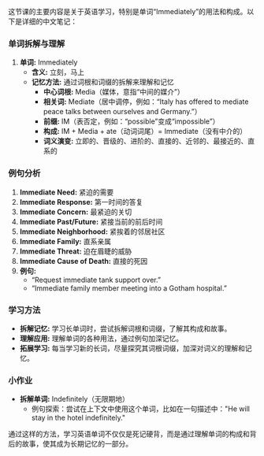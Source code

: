 这节课的主要内容是关于英语学习，特别是单词“Immediately”的用法和构成。以下是详细的中文笔记：

### 单词拆解与理解
1. **单词:** Immediately
   - **含义:** 立刻，马上
   - **记忆方法:** 通过词根和词缀的拆解来理解和记忆
     - **中心词根:** Media（媒体，意指“中间的媒介”）
     - **相关词:** Mediate（居中调停，例如：“Italy has offered to mediate peace talks between ourselves and Germany.”）
     - **前缀:** IM（表否定，例如：“possible”变成“impossible”）
     - **构成:** IM + Media + ate（动词词尾）= Immediate（没有中介的）
     - **词义演变:** 立即的、晋级的、进阶的、直接的、近邻的、最接近的、直系的

### 例句分析
1. **Immediate Need:** 紧迫的需要
2. **Immediate Response:** 第一时间的答复
3. **Immediate Concern:** 最紧迫的关切
4. **Immediate Past/Future:** 紧接当前的前后时间
5. **Immediate Neighborhood:** 紧挨着的邻居社区
6. **Immediate Family:** 直系亲属
7. **Immediate Threat:** 迫在眉睫的威胁
8. **Immediate Cause of Death:** 直接的死因
9. **例句:** 
   - “Request immediate tank support over.”
   - “Immediate family member meeting into a Gotham hospital.”

### 学习方法
- **拆解记忆:** 学习长单词时，尝试拆解词根和词缀，了解其构成和故事。
- **理解应用:** 理解单词的各种用法，通过例句加深记忆。
- **拓展学习:** 每当学习新的长词，尽量探究其词根词缀，加深对词义的理解和记忆。

### 小作业
- **拆解单词:** Indefinitely（无限期地）
  - 例句探索：尝试在上下文中使用这个单词，比如在一句描述中："He will stay in the hotel indefinitely."

通过这样的方法，学习英语单词不仅仅是死记硬背，而是通过理解单词的构成和背后的故事，使其成为长期记忆的一部分。